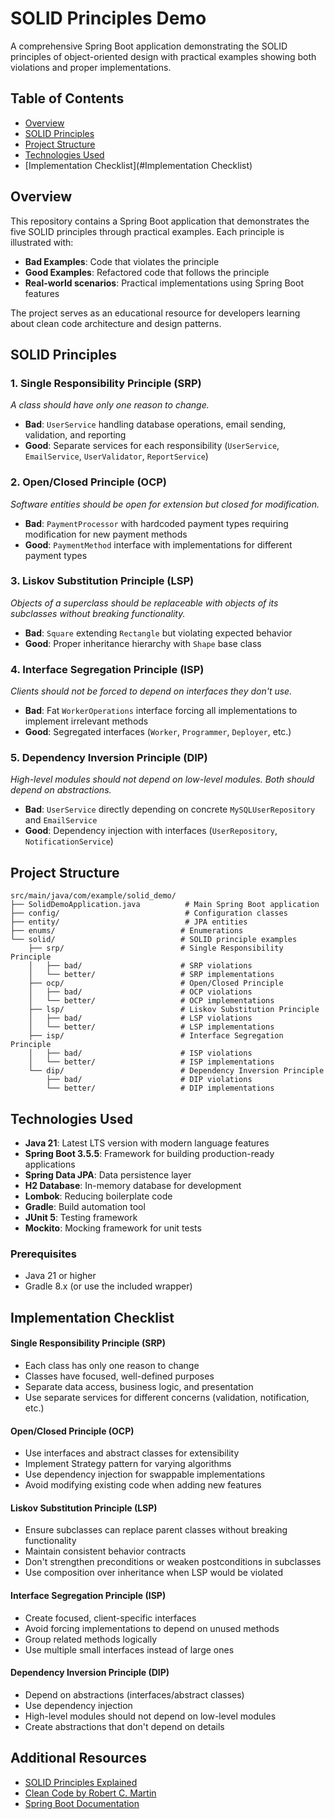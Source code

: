 # SOLID Principles Demo

A comprehensive Spring Boot application demonstrating the SOLID principles of object-oriented design with practical examples showing both violations and proper implementations.

## Table of Contents

- [Overview](#overview)
- [SOLID Principles](#solid-principles)
- [Project Structure](#project-structure)
- [Technologies Used](#technologies-used)
- [Implementation Checklist](#Implementation Checklist)

## Overview

This repository contains a Spring Boot application that demonstrates the five SOLID principles through practical examples. Each principle is illustrated with:

- **Bad Examples**: Code that violates the principle
- **Good Examples**: Refactored code that follows the principle
- **Real-world scenarios**: Practical implementations using Spring Boot features

The project serves as an educational resource for developers learning about clean code architecture and design patterns.

## SOLID Principles

### 1. **S**ingle Responsibility Principle (SRP)
*A class should have only one reason to change.*

- **Bad**: `UserService` handling database operations, email sending, validation, and reporting
- **Good**: Separate services for each responsibility (`UserService`, `EmailService`, `UserValidator`, `ReportService`)

### 2. **O**pen/Closed Principle (OCP)
*Software entities should be open for extension but closed for modification.*

- **Bad**: `PaymentProcessor` with hardcoded payment types requiring modification for new payment methods
- **Good**: `PaymentMethod` interface with implementations for different payment types

### 3. **L**iskov Substitution Principle (LSP)
*Objects of a superclass should be replaceable with objects of its subclasses without breaking functionality.*

- **Bad**: `Square` extending `Rectangle` but violating expected behavior
- **Good**: Proper inheritance hierarchy with `Shape` base class

### 4. **I**nterface Segregation Principle (ISP)
*Clients should not be forced to depend on interfaces they don't use.*

- **Bad**: Fat `WorkerOperations` interface forcing all implementations to implement irrelevant methods
- **Good**: Segregated interfaces (`Worker`, `Programmer`, `Deployer`, etc.)

### 5. **D**ependency Inversion Principle (DIP)
*High-level modules should not depend on low-level modules. Both should depend on abstractions.*

- **Bad**: `UserService` directly depending on concrete `MySQLUserRepository` and `EmailService`
- **Good**: Dependency injection with interfaces (`UserRepository`, `NotificationService`)

## Project Structure

```
src/main/java/com/example/solid_demo/
├── SolidDemoApplication.java          # Main Spring Boot application
├── config/                            # Configuration classes
├── entity/                            # JPA entities
├── enums/                            # Enumerations
└── solid/                            # SOLID principle examples
    ├── srp/                          # Single Responsibility Principle
    │   ├── bad/                      # SRP violations
    │   └── better/                   # SRP implementations
    ├── ocp/                          # Open/Closed Principle
    │   ├── bad/                      # OCP violations
    │   └── better/                   # OCP implementations
    ├── lsp/                          # Liskov Substitution Principle
    │   ├── bad/                      # LSP violations
    │   └── better/                   # LSP implementations
    ├── isp/                          # Interface Segregation Principle
    │   ├── bad/                      # ISP violations
    │   └── better/                   # ISP implementations
    └── dip/                          # Dependency Inversion Principle
        ├── bad/                      # DIP violations
        └── better/                   # DIP implementations
```

## Technologies Used

- **Java 21**: Latest LTS version with modern language features
- **Spring Boot 3.5.5**: Framework for building production-ready applications
- **Spring Data JPA**: Data persistence layer
- **H2 Database**: In-memory database for development
- **Lombok**: Reducing boilerplate code
- **Gradle**: Build automation tool
- **JUnit 5**: Testing framework
- **Mockito**: Mocking framework for unit tests

### Prerequisites

- Java 21 or higher
- Gradle 8.x (or use the included wrapper)

## Implementation Checklist

#### **Single Responsibility Principle (SRP)**
-  Each class has only one reason to change
-  Classes have focused, well-defined purposes
-  Separate data access, business logic, and presentation
-  Use separate services for different concerns (validation, notification, etc.)

#### **Open/Closed Principle (OCP)**
-  Use interfaces and abstract classes for extensibility
-  Implement Strategy pattern for varying algorithms
-  Use dependency injection for swappable implementations
-  Avoid modifying existing code when adding new features

#### **Liskov Substitution Principle (LSP)**
-  Ensure subclasses can replace parent classes without breaking functionality
-  Maintain consistent behavior contracts
-  Don't strengthen preconditions or weaken postconditions in subclasses
-  Use composition over inheritance when LSP would be violated

#### **Interface Segregation Principle (ISP)**
-  Create focused, client-specific interfaces
-  Avoid forcing implementations to depend on unused methods
-  Group related methods logically
-  Use multiple small interfaces instead of large ones

#### **Dependency Inversion Principle (DIP)**
-  Depend on abstractions (interfaces/abstract classes)
-  Use dependency injection
-  High-level modules should not depend on low-level modules
-  Create abstractions that don't depend on details

## Additional Resources

- [SOLID Principles Explained](https://en.wikipedia.org/wiki/SOLID)
- [Clean Code by Robert C. Martin](https://www.amazon.com/Clean-Code-Handbook-Software-Craftsmanship/dp/0132350884)
- [Spring Boot Documentation](https://spring.io/projects/spring-boot)
